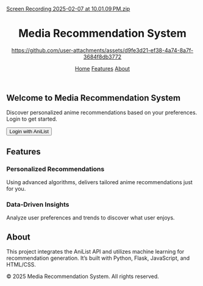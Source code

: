 [Screen Recording 2025-02-07 at 10.01.09 PM.zip](https://github.com/user-attachments/files/18716634/Screen.Recording.2025-02-07.at.10.01.09.PM.zip)<!DOCTYPE html>
<html lang="en">
<head>
    <meta charset="UTF-8">
    <meta name="viewport" content="width=device-width, initial-scale=1.0">
    <link rel="stylesheet" href="styles.css"> <!-- Link to your CSS -->
    <!-- Add external font -->
    <link href="https://fonts.googleapis.com/css2?family=Roboto:wght@400;500;700&display=swap" rel="stylesheet">
    
</head>
<body>
    <header>
        <h1>Media Recommendation System</h1>



https://github.com/user-attachments/assets/d9fe3d21-ef38-4a74-8a7f-3684f8db3772
        <nav>
            <a href="#home">Home</a>
            <a href="#features">Features</a>
            <a href="#about">About</a>
        </nav>
    </header>
    <main>
        <section id="home" class="section">
            <h2>Welcome to Media Recommendation System</h2>
            <p>Discover personalized anime recommendations based on your preferences. Login to get started.</p>
            <button class="button">Login with AniList</button>
        </section>
        <section id="features" class="section">
            <h2>Features</h2>
            <div class="card">
                <h3>Personalized Recommendations</h3>
                <p>Using advanced algorithms, delivers tailored anime recommendations just for you.</p>
            </div>
            <div class="card">
                <h3>Data-Driven Insights</h3>
                <p>Analyze user preferences and trends to discover what user enjoys.</p>
            </div>
        </section>
        <section id="about" class="section">
            <h2>About</h2>
            <p>This project integrates the AniList API and utilizes machine learning for recommendation generation. It’s built with Python, Flask, JavaScript, and HTML/CSS.</p>
        </section>
    </main>
    <footer>
        <p>&copy; 2025 Media Recommendation System. All rights reserved.</p>
    </footer>
</body>
</html>
